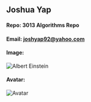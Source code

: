 ## Joshua Yap
#### Repo: 3013 Algorithms Repo
#### Email: joshyap92@yahoo.com
#### Image:
![Albert Einstein](https://cs.msutexas.edu/~griffin/zcloud/zcloud-files/einstein.png)
#### Avatar:
![Avatar](https://cs.msutexas.edu/~griffin/zcloud/zcloud-files/einstein_avatar.png)
